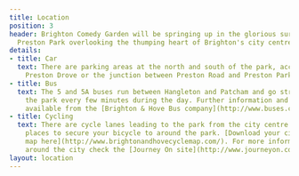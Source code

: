 ```yaml
---
title: Location
position: 3
header: Brighton Comedy Garden will be springing up in the glorious surroundings of
  Preston Park overlooking the thumping heart of Brighton's city centre.
details:
- title: Car
  text: There are parking areas at the north and south of the park, accessible from
    Preston Drove or the junction between Preston Road and Preston Park Avenue.
- title: Bus
  text: The 5 and 5A buses run between Hangleton and Patcham and go straight past
    the park every few minutes during the day. Further information and timetables
    available from the [Brighton & Hove Bus company](http://www.buses.co.uk/).
- title: Cycling
  text: There are cycle lanes leading to the park from the city centre and various
    places to secure your bicycle to around the park. [Download your city cycling
    map here](http://www.brightonandhovecyclemap.com/). For more information on cycling
    around the city check the [Journey On site](http://www.journeyon.co.uk/cycling.asp).
layout: location
---
```




